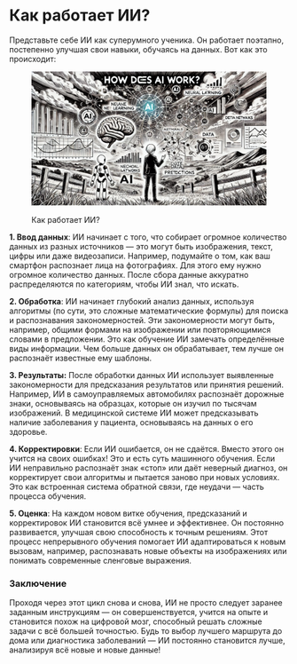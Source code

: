 # Как работает ИИ?

Представьте себе ИИ как суперумного ученика. Он работает поэтапно, постепенно улучшая свои навыки, обучаясь на данных. Вот как это происходит:

<div align="left">

<figure><img src="../.gitbook/assets/image (20).png" alt="" width="563"><figcaption><p>Как работает ИИ?</p></figcaption></figure>

</div>

**1. Ввод данных**: ИИ начинает с того, что собирает огромное количество данных из разных источников — это могут быть изображения, текст, цифры или даже видеозаписи. Например, подумайте о том, как ваш смартфон распознает лица на фотографиях. Для этого ему нужно огромное количество данных. После сбора данные аккуратно распределяются по категориям, чтобы ИИ знал, что искать.

**2. Обработка**: ИИ начинает глубокий анализ данных, используя алгоритмы (по сути, это сложные математические формулы) для поиска и распознавания закономерностей. Эти закономерности могут быть, например, общими формами на изображении или повторяющимися словами в предложении. Это как обучение ИИ замечать определённые виды информации. Чем больше данных он обрабатывает, тем лучше он распознаёт известные ему шаблоны.

**3. Результаты:** После обработки данных ИИ использует выявленные закономерности для предсказания результатов или принятия решений. Например, ИИ в самоуправляемых автомобилях распознаёт дорожные знаки, основываясь на образцах, которые он изучил по тысячам изображений. В медицинской системе ИИ может предсказывать наличие заболевания у пациента, основываясь на данных о его здоровье.

**4. Корректировки**: Если ИИ ошибается, он не сдаётся. Вместо этого он учится на своих ошибках! Это и есть суть машинного обучения. Если ИИ неправильно распознаёт знак «стоп» или даёт неверный диагноз, он корректирует свои алгоритмы и пытается заново при новых условиях. Это как встроенная система обратной связи, где неудачи — часть процесса обучения.

**5. Оценка**: На каждом новом витке обучения, предсказаний и корректировок ИИ становится всё умнее и эффективнее. Он постоянно развивается, улучшая свою способность к точным решениям. Этот процесс непрерывного обучения помогает ИИ адаптироваться к новым вызовам, например, распознавать новые объекты на изображениях или понимать современные сленговые выражения.

### Заключение

Проходя через этот цикл снова и снова, ИИ не просто следует заранее заданным инструкциям — он совершенствуется, учится на опыте и становится похож на цифровой мозг, способный решать сложные задачи с всё большей точностью. Будь то выбор лучшего маршрута до дома или диагностика заболеваний — ИИ постоянно становится лучше, анализируя всё новые и новые данные!
